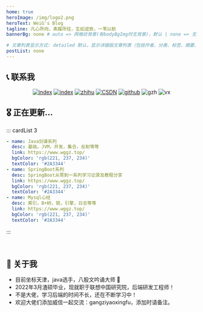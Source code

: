 ```yaml
---
home: true
heroImage: /img/logo2.png
heroText: WeiG's Blog
tagline: 凡心所向，素履所往，生如逆旅，一苇以航
bannerBg: none # auto => 网格纹背景(有bodyBgImg时无背景)，默认 | none => 无 | '大图地址' | background: 自定义背景样式       提示：如发现文本颜色不适应你的背景时可以到palette.styl修改$bannerTextColor变量

# 文章列表显示方式: detailed 默认，显示详细版文章列表（包括作者、分类、标签、摘要、分页等）| simple => 显示简约版文章列表（仅标题和日期）| none 不显示文章列表
postList: none
---
```



## 📞 联系我

<p align="center">
    <a href="https://www.yuque.com/weig" target="_blank"><img src="https://gitee.com/isgangzi/image-store/raw/master/img/作者主页-刚子.svg" alt="index" class="no-zoom"></a>
    <a href="https://www.yuque.com/wgg" target="_blank"><img src="https://gitee.com/isgangzi/image-store/raw/master/img/语雀.svg" alt="index" class="no-zoom"></a>
    <a href="https://www.zhihu.com/people/gang-zi-10-86" target="_blank"><img src="https://gitee.com/isgangzi/image-store/raw/master/img/知乎-刚子.svg" alt="zhihu" class="no-zoom"></a>
    <a href="https://blog.csdn.net/qq_33188180" target="_blank"><img src="https://gitee.com/isgangzi/image-store/raw/master/img/CSDN-后端充电宝.svg" alt="CSDN" class="no-zoom"></a>
    <a href="https://github.com/isgangzi" target="_blank"><img src="https://gitee.com/isgangzi/image-store/raw/master/img/Github-isgangzi.svg" alt="github" class="no-zoom"></a>
    <img src="https://gitee.com/isgangzi/image-store/raw/master/img/公众号-后端开发充电宝.svg" alt="gzh" class="no-zoom">
    <img src="https://gitee.com/isgangzi/image-store/raw/master/img/VX-gangziyaoxingfu.svg" alt="vx" class="no-zoom">       
</p>

## 🎖 正在更新...
::: cardList 3
```yaml
- name: Java剑谱系列
  desc: 基础，JVM，并发，集合，反射等等
  link: https://www.wggz.top/
  bgColor: 'rgb(221, 237, 234)'
  textColor: '#2A3344'
- name: SpringBoot系列
  desc: SpringBoot从零到一系列学习记录及教程分享
  link: https://www.wggz.top/
  bgColor: 'rgb(221, 237, 234)'
  textColor: '#2A3344'
- name: Mysql心经
  desc: 索引，B+树，锁，引擎，日志等等
  link: https://www.wggz.top/
  bgColor: 'rgb(221, 237, 234)'
  textColor: '#2A3344'
```
:::

<br/>

## 👱‍ 关于我
* 目前坐标天津，java选手，八股文吟诵大师 😤
* 2022年3月渣硕毕业，现就职于联想中国研究院，后端研发工程师！
* 不是大佬，学习后端的时间不长，还在不断学习中！
* 欢迎大佬们添加威信一起交流：gangziyaoxingfu，添加时请备注。
